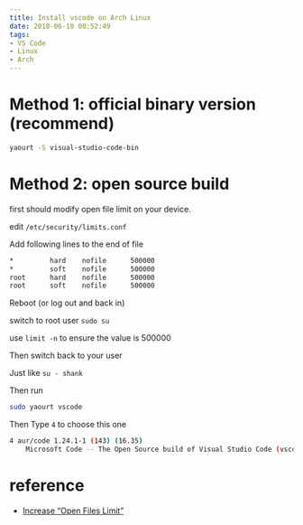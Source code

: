 ```yaml
---
title: Install vscode on Arch Linux
date: 2018-06-18 00:52:49
tags:
- VS Code
- Linux
- Arch
---
```


# Method 1: official binary version (recommend)

```sh
yaourt -S visual-studio-code-bin
```

<!--more-->

# Method 2: open source build

first should modify open file limit on your device.

edit `/etc/security/limits.conf`

Add following lines to the end of file

```sh
*         hard    nofile      500000
*         soft    nofile      500000
root      hard    nofile      500000
root      soft    nofile      500000
```

Reboot (or log out and back in)

switch to root user `sudo su`

use `limit -n` to ensure the value is 500000

Then switch back to your user

Just like `su - shank`

Then run

```sh
sudo yaourt vscode
```

Then Type `4` to choose this one

```sh
4 aur/code 1.24.1-1 (143) (16.35)
    Microsoft Code -- The Open Source build of Visual Studio Code (vscode)
```

# reference

* [Increase “Open Files Limit”](https://easyengine.io/tutorials/linux/increase-open-files-limit/)